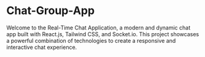 # Chat-Group-App
Welcome to the Real-Time Chat Application, a modern and dynamic chat app built with React.js, Tailwind CSS, and Socket.io. This project showcases a powerful combination of technologies to create a responsive and interactive chat experience.
